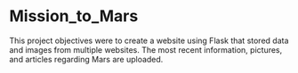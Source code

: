 # Mission_to_Mars

This project objectives were to create a website using Flask that stored data and images from multiple websites. The most recent information, pictures, and articles regarding Mars are uploaded.